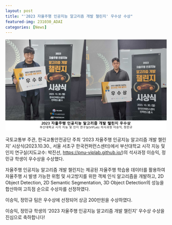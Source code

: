 ```yaml
---
layout: post
title: "'2023 자율주행 인공지능 알고리즘 개발 챌린지' 우수상 수상"
featured-img: 231030_ADAI
categories: [News]
---
```


![231030_ADAI](/assets/img/posts/231030_ADAI.jpg)

국토교통부 주관, 한국교통안전공단 주최 ‘2023 자율주행 인공지능 알고리즘 개발 챌린지’ 시상식(2023.10.30., 서울 서초구 한국컨퍼런스센터)에서 부산대학교 시각 지능 및 인지 연구실(지도교수: 박진선, https://pnu-viplab.github.io/)의 석사과정 이승익, 정민규 학생이 우수상을 수상했다.

자율주행 인공지능 알고리즘 개발 챌린지는 제공된 자율주행 학습용 데이터를 활용하여 자율주행 시 발생 가능한 위험 및 사고방지를 위한 객체 인식 알고리즘을 개발하고, 2D Object Detection, 2D Semantic Segmentation, 3D Object Detection의 성능을 합산하여 고득점 순으로 수상자를 선정하였다.

이승익, 정민규 팀은 우수상에 선정되어 상금 200만원을 수상하였다.

이승익, 정민규 학생의 ‘2023 자율주행 인공지능 알고리즘 개발 챌린지’ 우수상 수상을 진심으로 축하합니다!
